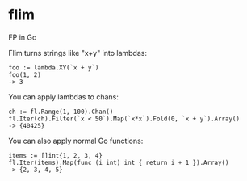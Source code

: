 # flim
FP in Go

Flim turns strings like "x+y" into lambdas:

    foo := lambda.XY(`x + y`)
    foo(1, 2)
    -> 3

You can apply lambdas to chans:

    ch := fl.Range(1, 100).Chan()
    fl.Iter(ch).Filter(`x < 50`).Map(`x*x`).Fold(0, `x + y`).Array()
    -> {40425}

You can also apply normal Go functions:

    items := []int{1, 2, 3, 4}
    fl.Iter(items).Map(func (i int) int { return i + 1 }).Array()
    -> {2, 3, 4, 5}


    
